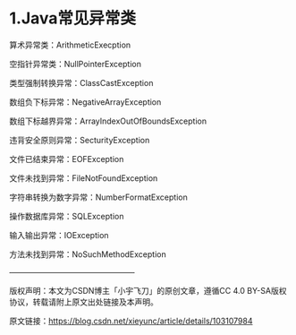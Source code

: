 # 1.Java常见异常类

算术异常类：ArithmeticExecption



空指针异常类：NullPointerException



类型强制转换异常：ClassCastException



数组负下标异常：NegativeArrayException



数组下标越界异常：ArrayIndexOutOfBoundsException



违背安全原则异常：SecturityException



文件已结束异常：EOFException



文件未找到异常：FileNotFoundException



字符串转换为数字异常：NumberFormatException



操作数据库异常：SQLException



输入输出异常：IOException



方法未找到异常：NoSuchMethodException

————————————————

版权声明：本文为CSDN博主「小宇飞刀」的原创文章，遵循CC 4.0 BY-SA版权协议，转载请附上原文出处链接及本声明。

原文链接：https://blog.csdn.net/xieyunc/article/details/103107984



